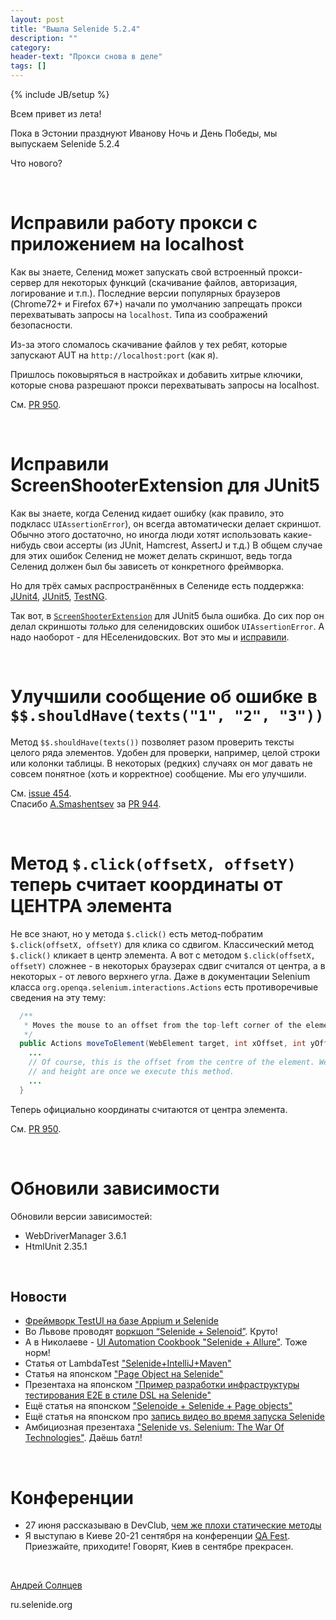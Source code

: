 ```yaml
---
layout: post
title: "Вышла Selenide 5.2.4"
description: ""
category:
header-text: "Прокси снова в деле"
tags: []
---
```

{% include JB/setup %}

Всем привет из лета!

Пока в Эстонии празднуют Иванову Ночь и День Победы, мы выпускаем Selenide 5.2.4

Что нового?

<br/>

# Исправили работу прокси с приложением на localhost

Как вы знаете, Селенид может запускать свой встроенный прокси-сервер для некоторых функций (скачивание файлов, авторизация, логирование и т.п.).
Последние версии популярных браузеров (Chrome72+ и Firefox 67+) начали по умолчанию запрещать прокси перехватывать запросы на `localhost`. 
Типа из соображений безопасности.

Из-за этого сломалось скачивание файлов у тех ребят, которые запускают AUT на `http://localhost:port` (как я).
 
Пришлось поковыряться в настройках и добавить хитрые ключики, которые снова разрешают прокси перехватывать запросы на localhost.

См. [PR 950](https://github.com/selenide/selenide/pull/950).

<br/>

# Исправили ScreenShooterExtension для JUnit5

Как вы знаете, когда Селенид кидает ошибку (как правило, это подкласс `UIAssertionError`), он всегда автоматически делает скриншот.
Обычно этого достаточно, но иногда люди хотят использовать какие-нибудь свои ассерты (из JUnit, Hamcrest, AssertJ и т.д.)
В общем случае для этих ошибок Селенид не может делать скриншот, ведь тогда Селенид должен был бы зависеть от конкретного фреймворка.

Но для трёх самых распространённых в Селениде есть поддержка: 
[JUnit4](https://github.com/selenide/selenide/blob/master/statics/src/main/java/com/codeborne/selenide/junit/ScreenShooter.java), 
[JUnit5](https://github.com/selenide/selenide/blob/master/statics/src/main/java/com/codeborne/selenide/junit5/ScreenShooterExtension.java), 
[TestNG](https://github.com/selenide/selenide/blob/master/statics/src/main/java/com/codeborne/selenide/testng/ScreenShooter.java).

Так вот, в [`ScreenShooterExtension`](https://github.com/selenide/selenide/blob/master/statics/src/main/java/com/codeborne/selenide/junit5/ScreenShooterExtension.java) для JUnit5 была ошибка. 
До сих пор он делал скриншоты *только* для селенидовских ошибок `UIAssertionError`. А надо наоборот - для НЕселенидовских.
Вот это мы и [исправили](https://github.com/selenide/selenide/commit/5414bc743469d0624e6f5). 

<br/>

# Улучшили сообщение об ошибке в `$$.shouldHave(texts("1", "2", "3"))`

Метод `$$.shouldHave(texts())` позволяет разом проверить тексты целого ряда элементов.
Удобен для проверки, например, целой строки или колонки таблицы. 
В некоторых (редких) случаях он мог давать не совсем понятное (хоть и корректное) сообщение. Мы его улучшили.

См. [issue 454](https://github.com/selenide/selenide/issues/454).<br/>
Спасибо [A.Smashentsev](https://github.com/xaknem) за [PR 944](https://github.com/selenide/selenide/pull/944).

<br/>

# Метод `$.click(offsetX, offsetY)` теперь считает координаты от ЦЕНТРА элемента

Не все знают, но у метода `$.click()` есть метод-побратим `$.click(offsetX, offsetY)` для клика со сдвигом.
Классический метод `$.click()` кликает в центр элемента.
А вот с методом `$.click(offsetX, offsetY)` сложнее - в некоторых браузерах сдвиг считался от центра, а в некоторых - от
левого верхнего угла. Даже в документации Selenium класса `org.openqa.selenium.interactions.Actions` есть противоречивые сведения на эту тему:

```java
  /**
   * Moves the mouse to an offset from the top-left corner of the element.
   */
  public Actions moveToElement(WebElement target, int xOffset, int yOffset) {
    ...
    // Of course, this is the offset from the centre of the element. We have no idea what the width
    // and height are once we execute this method.
    ...
  }
```

Теперь официально координаты считаются от центра элемента.

См. [PR 950](https://github.com/selenide/selenide/pull/950).

<br/>


# Обновили зависимости

Обновили версии зависимостей:
* WebDriverManager 3.6.1 
* HtmlUnit 2.35.1


<br/>


## Новости

* [Фреймворк TestUI на базе Appium и Selenide](https://www.testdevlab.com/blog/2019/05/testui-ui-test-automation-for-all-platforms-with-appium-and-selenide/)
* Во Львове проводят [воркшоп “Selenide + Selenoid”](https://dou.ua/calendar/27417). Круто!
* А в Николаеве - [UI Automation Cookbook "Selenide + Allure"](https://www.globallogic.com/ua/news/gl-ui-automation-cookbook-mykolaiv/). Тоже норм!
* Статья от LambdaTest ["Selenide+IntelliJ+Maven"](https://www.lambdatest.com/blog/selenium-testing-with-selenide-using-intellij-maven/)
* Статья на японском ["Page Object на Selenide"](https://qiita.com/tatesuke/items/0bac60172e7cfd12aeb1)
* Презентаха на японском ["Пример разработки инфраструктуры тестирования E2E в стиле DSL на Selenide"](https://speakerdeck.com/shimashima35/example-of-e2e-automation-test-architecture-by-selenide-in-osaka)
* Ещё статья на японском ["Selenoide + Selenide + Page objects"](https://codezine.jp/article/detail/10335)
* Ещё статья на японском про [запись видео во время запуска Selenide](https://qiita.com/shimashima35/items/0575ac5488edd6942d5a)
* Амбициозная презентаха ["Selenide vs. Selenium: The War Of Technologies"](https://www.slideshare.net/Bugraptors/selenide-vs-selenium-the-war-of-technologies). Даёшь батл!

<br/>

# Конференции

* 27 июня рассказываю в DevClub, [чем же плохи статические методы](https://www.facebook.com/events/1335258949960597/)
* Я выступаю в Киеве 20-21 сентября на конференции [QA Fest](http://qafest.com/en/). Приезжайте, приходите! Говорят, Киев в сентябре прекрасен.

<br>

[Андрей Солнцев](http://asolntsev.github.io/)

ru.selenide.org
